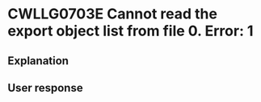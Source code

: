 # CWLLG0703E Cannot read the export object list from file 0. Error: 1

## Explanation

## User response